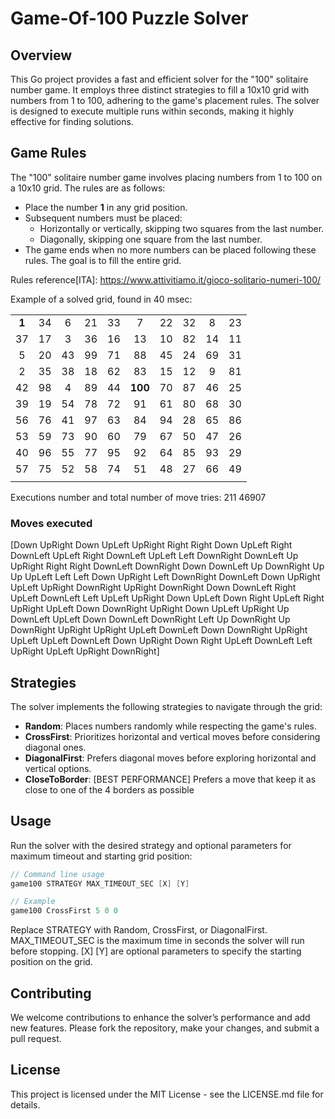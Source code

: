 # Game-Of-100 Puzzle Solver

## Overview
This Go project provides a fast and efficient solver for the "100" solitaire number game. It employs three distinct strategies to fill a 10x10 grid with numbers from 1 to 100, adhering to the game's placement rules. The solver is designed to execute multiple runs within seconds, making it highly effective for finding solutions.

## Game Rules
The "100" solitaire number game involves placing numbers from 1 to 100 on a 10x10 grid. The rules are as follows:
- Place the number **1** in any grid position.
- Subsequent numbers must be placed:
  - Horizontally or vertically, skipping two squares from the last number.
  - Diagonally, skipping one square from the last number.
- The game ends when no more numbers can be placed following these rules. The goal is to fill the entire grid.

Rules reference[ITA]: https://www.attivitiamo.it/gioco-solitario-numeri-100/

Example of a solved grid, found in 40 msec: 


|||||||||||
|:---:|:---:|:---:|:---:|:---:|:---:|:---:|:---:|:---:|:---:|
| **1** | 34| 6|  21| 33|  7| 22| 32|  8| 23|
| 37 | 17|  3| 36| 16| 13| 10| 82| 14| 11|
|  5| 20| 43| 99| 71| 88| 45| 24| 69| 31|
|  2| 35| 38| 18| 62| 83| 15| 12|  9| 81|
| 42| 98|  4| 89| 44| **100** | 70| 87| 46| 25|
| 39| 19| 54| 78| 72| 91| 61| 80| 68| 30|
| 56| 76| 41| 97| 63| 84| 94| 28| 65| 86|
| 53| 59| 73| 90| 60| 79| 67| 50| 47| 26|
| 40| 96| 55| 77| 95| 92| 64| 85| 93| 29|
| 57| 75| 52| 58| 74| 51| 48| 27| 66| 49|
|||||||||||

Executions number and total number of move tries:  211 46907

### Moves executed
[Down UpRight Down UpLeft UpRight Right Right Down UpLeft Right DownLeft UpLeft Right DownLeft UpLeft Left DownRight DownLeft Up UpRight Right Right DownLeft DownRight Down DownLeft Up DownRight Up Up UpLeft Left Left Down UpRight Left DownRight DownLeft Down UpRight UpLeft UpRight DownRight UpRight DownRight Down DownLeft Right UpLeft DownLeft Left UpLeft UpRight Down UpLeft Down Right UpLeft Right UpRight UpLeft Down DownRight UpRight Down UpLeft UpRight Up DownLeft UpLeft Down DownLeft DownRight Left Up DownRight Up DownRight UpRight UpRight UpLeft DownLeft Down DownRight UpRight UpLeft UpLeft DownLeft Down UpRight Down Right UpLeft DownLeft Left UpRight UpLeft UpRight DownRight]

## Strategies
The solver implements the following strategies to navigate through the grid:
- **Random**: Places numbers randomly while respecting the game's rules.
- **CrossFirst**: Prioritizes horizontal and vertical moves before considering diagonal ones.
- **DiagonalFirst**: Prefers diagonal moves before exploring horizontal and vertical options.
- **CloseToBorder**: [BEST PERFORMANCE] Prefers a move that keep it as close to one of the 4 borders as possible

## Usage
Run the solver with the desired strategy and optional parameters for maximum timeout and starting grid position:

```go
// Command line usage
game100 STRATEGY MAX_TIMEOUT_SEC [X] [Y]

// Example
game100 CrossFirst 5 0 0
```

Replace STRATEGY with Random, CrossFirst, or DiagonalFirst. MAX_TIMEOUT_SEC is the maximum time in seconds the solver will run before stopping. [X] [Y] are optional parameters to specify the starting position on the grid.


## Contributing
We welcome contributions to enhance the solver’s performance and add new features. Please fork the repository, make your changes, and submit a pull request.

## License
This project is licensed under the MIT License - see the LICENSE.md file for details.
